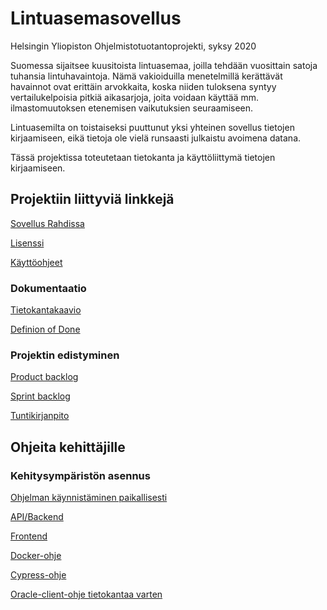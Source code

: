 # Lintuasemasovellus

Helsingin Yliopiston Ohjelmistotuotantoprojekti, syksy 2020

Suomessa sijaitsee kuusitoista lintuasemaa, joilla tehdään vuosittain satoja tuhansia lintuhavaintoja. Nämä vakioiduilla menetelmillä kerättävät havainnot ovat erittäin arvokkaita, koska niiden tuloksena syntyy vertailukelpoisia pitkiä aikasarjoja, joita voidaan käyttää mm. ilmastomuutoksen etenemisen vaikutuksien seuraamiseen.

Lintuasemilta on toistaiseksi puuttunut yksi yhteinen sovellus tietojen kirjaamiseen, eikä tietoja ole vielä runsaasti julkaistu avoimena datana.

Tässä projektissa toteutetaan tietokanta ja käyttöliittymä tietojen kirjaamiseen.

## Projektiin liittyviä linkkejä

[Sovellus Rahdissa](https://lintuasema-lintuasema-staging.rahtiapp.fi/)

[Lisenssi](https://github.com/Lintuasemasovellus/lintuasemasovellus/blob/master/LICENSE)

[Käyttöohjeet](https://github.com/Lintuasemasovellus/lintuasemasovellus/blob/master/documentation/manual.md)

### Dokumentaatio

[Tietokantakaavio](https://github.com/Lintuasemasovellus/lintuasemasovellus/blob/master/documentation/tietokantakaavio.png)

[Definion of Done](https://github.com/Lintuasemasovellus/lintuasemasovellus/blob/master/documentation/definitionOfDone.md)

### Projektin edistyminen

[Product backlog](https://github.com/Lintuasemasovellus/lintuasemasovellus/projects/1)

[Sprint backlog](https://github.com/Lintuasemasovellus/lintuasemasovellus/projects/2)

[Tuntikirjanpito](https://docs.google.com/spreadsheets/d/1V68aoQnG-gI77wLIuzaikG_-l8oi5lEpZsDesqOSz5o/edit?usp=sharing)

## Ohjeita kehittäjille

### Kehitysympäristön asennus

[Ohjelman käynnistäminen paikallisesti](https://github.com/Lintuasemasovellus/lintuasemasovellus/blob/master/documentation/developmentInstructions/localStartOfProject.md)

[API/Backend](https://github.com/Lintuasemasovellus/lintuasemasovellus/blob/master/documentation/developmentInstructions/installingBackendEnvironment.md)

[Frontend](https://github.com/Lintuasemasovellus/lintuasemasovellus/blob/master/documentation/developmentInstructions/installingFrontendEnvironment.md)

[Docker-ohje](https://github.com/Lintuasemasovellus/lintuasemasovellus/blob/master/documentation/developmentInstructions/dockerGuide.md)

[Cypress-ohje](https://github.com/Lintuasemasovellus/lintuasemasovellus/blob/master/documentation/developmentInstructions/cypressGuide.md)

[Oracle-client-ohje tietokantaa varten](https://github.com/Lintuasemasovellus/lintuasemasovellus/blob/master/documentation/developmentInstructions/installingOracleClient.md)



